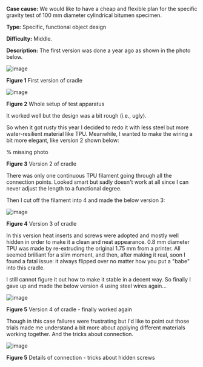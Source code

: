 **Case cause:** We would like to have a cheap and flexible plan for the specific gravity test of 100 mm diameter cylindrical bitumen specimen.  

**Type:** Specific, functional object design

**Difficulty:** Middle. 

**Description:** The first version was done a year ago as shown in the photo below. 

![image](https://github.com/treesess/STEAMRELAY/assets/20311124/a28a2789-d183-498b-90f2-ab145498d85a)

**Figure 1** First version of cradle

![image](https://github.com/treesess/STEAMRELAY/assets/20311124/b47f3510-7e9a-4206-b35c-82612220ea24)

**Figure 2** Whole setup of test apparatus

It worked well but the design was a bit rough (i.e., ugly). 

So when it got rusty this year I decided to redo it with less steel but more water-resilient material like TPU. Meanwhile, I wanted to make the wiring a bit more elegant, like version 2 shown below: 

% missing photo

**Figure 3** Version 2 of cradle

There was only one continuous TPU filament going through all the connection points. Looked smart but sadly doesn't work at all since I can never adjust the length to a functional degree. 

Then I cut off the filament into 4 and made the below version 3: 

![image](https://github.com/treesess/STEAMRELAY/assets/20311124/6fee096f-264d-47c3-b198-7d051b8400f1)

**Figure 4** Version 3 of cradle

In this version heat inserts and screws were adopted and mostly well hidden in order to make it a clean and neat appearance. 0.8 mm diameter TPU was made by re-extruding the original 1.75 mm from a printer. All seemed brilliant for a slim moment, and then, after making it real, soon I found a fatal issue: it always flipped over no matter how you put a "babe" into this cradle. 

I still cannot figure it out how to make it stable in a decent way. So finally I gave up and made the below version 4 using steel wires again... 

![image](https://github.com/treesess/STEAMRELAY/assets/20311124/d320caa1-4f27-4077-8d90-302395c360e9)

**Figure 5** Version 4 of cradle - finally worked again

Though in this case failures were frustrating but I'd like to point out those trials made me understand a bit more about applying different materials working together. And the tricks about connection. 

![image](https://github.com/treesess/STEAMRELAY/assets/20311124/796f2c0b-ac25-489b-9788-adb0e5034280)

**Figure 5** Details of connection - tricks about hidden screws

















